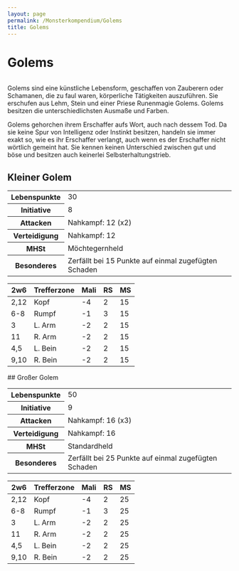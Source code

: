 ```yaml
---
layout: page
permalink: /Monsterkompendium/Golems
title: Golems
---
```


# Golems

<img alt="" src="{{ site.baseurl }}/assets/images/monster/golem.jpg" />

Golems sind eine künstliche Lebensform, geschaffen von Zauberern oder Schamanen, die zu faul waren, körperliche Tätigkeiten auszuführen. Sie erschufen aus Lehm, Stein und einer Priese Runenmagie Golems. Golems besitzen die unterschiedlichsten Ausmaße und Farben.

Golems gehorchen ihrem Erschaffer aufs Wort, auch nach dessem Tod. Da sie keine Spur von Intelligenz oder Instinkt besitzen, handeln sie immer exakt so, wie es ihr Erschaffer verlangt, auch wenn es der Erschaffer nicht wörtlich gemeint hat. Sie kennen keinen Unterschied zwischen gut und böse und besitzen auch keinerlei Selbsterhaltungstrieb.

## Kleiner Golem

<table>
<tbody>
<tr><th>Lebenspunkte</th><td>30</td></tr>
<tr><th>Initiative</th><td>8</td></tr>
<tr><th>Attacken</th><td>Nahkampf: 12 (x2)</td></tr>
<tr><th>Verteidigung</th><td>Nahkampf: 12</td></tr>
<tr><th>MHSt</th><td>Möchtegernheld</td></tr>
<tr><th>Besonderes</th><td>Zerfällt bei 15 Punkte auf einmal zugefügten Schaden</td></tr>
</tbody>
</table>
<table>
<thead>
<tr><th>2w6</th><th>Trefferzone</th><th>Mali</th><th>RS</th><th>MS</th></tr>
</thead>
<tbody>
<tr><td>2,12</td><td>Kopf</td><td>-4</td><td>2</td><td>15</td></tr>
<tr><td>6-8</td><td>Rumpf</td><td>-1</td><td>3</td><td>15</td></tr>
<tr><td>3</td><td>L. Arm</td><td>-2</td><td>2</td><td>15</td></tr>
<tr><td>11</td><td>R. Arm</td><td>-2</td><td>2</td><td>15</td></tr>
<tr><td>4,5</td><td>L. Bein</td><td>-2</td><td>2</td><td>15</td></tr>
<tr><td>9,10</td><td>R. Bein</td><td>-2</td><td>2</td><td>15</td></tr>
</tbody>
</table>
## Großer Golem

<table>
<tbody>
<tr><th>Lebenspunkte</th><td>50</td></tr>
<tr><th>Initiative</th><td>9</td></tr>
<tr><th>Attacken</th><td>Nahkampf: 16 (x3)</td></tr>
<tr><th>Verteidigung</th><td>Nahkampf: 16</td></tr>
<tr><th>MHSt</th><td>Standardheld</td></tr>
<tr><th>Besonderes</th><td>Zerfällt bei 25 Punkte auf einmal zugefügten Schaden</td></tr>
</tbody>
</table>
<table>
<thead>
<tr><th>2w6</th><th>Trefferzone</th><th>Mali</th><th>RS</th><th>MS</th></tr>
</thead>
<tbody>
<tr><td>2,12</td><td>Kopf</td><td>-4</td><td>2</td><td>25</td></tr>
<tr><td>6-8</td><td>Rumpf</td><td>-1</td><td>3</td><td>25</td></tr>
<tr><td>3</td><td>L. Arm</td><td>-2</td><td>2</td><td>25</td></tr>
<tr><td>11</td><td>R. Arm</td><td>-2</td><td>2</td><td>25</td></tr>
<tr><td>4,5</td><td>L. Bein</td><td>-2</td><td>2</td><td>25</td></tr>
<tr><td>9,10</td><td>R. Bein</td><td>-2</td><td>2</td><td>25</td></tr>
</tbody>
</table>
